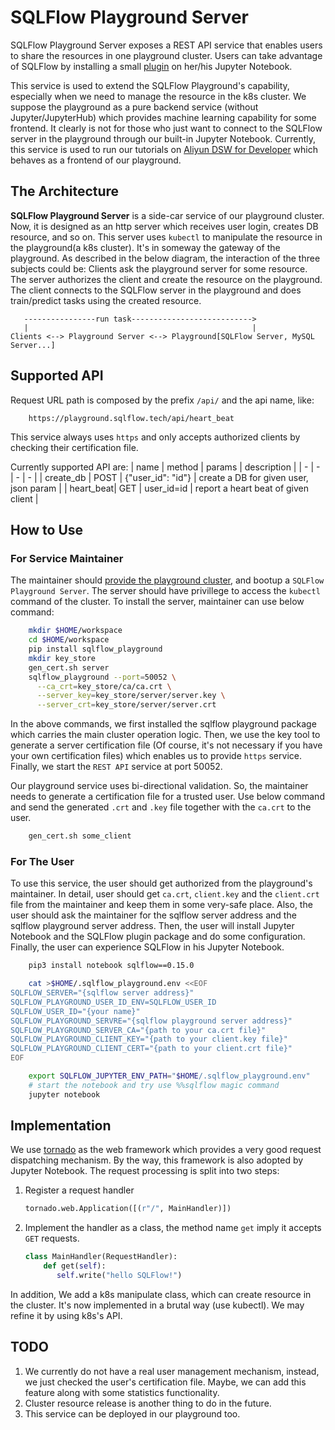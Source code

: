# SQLFlow Playground Server

SQLFlow Playground Server exposes a REST API service that enables users to share
the resources in one playground cluster. Users can take advantage of SQLFlow by
installing a small [plugin](https://github.com/sql-machine-learning/pysqlflow)
on her/his Jupyter Notebook.

This service is used to extend the SQLFlow Playground's capability, especially
when we need to manage the resource in the k8s cluster. We suppose the playground
as a pure backend service (without Jupyter/JupyterHub) which provides machine 
learning capability for some frontend. It clearly is not for those who just want
to connect to the SQLFlow server in the playground through our built-in Jupyter 
Notebook. Currently, this service is used to run our tutorials on [Aliyun
DSW for Developer](https://dsw-dev.data.aliyun.com/) which behaves as a frontend
of our playground.

## The Architecture

**SQLFlow Playground Server** is a side-car service of our playground cluster.
Now, it is designed as an http server which receives user login, creates DB
resource, and so on. This server uses `kubectl` to manipulate the resource in
the playground(a k8s cluster). It's in someway the gateway of the playground.
As described in the below diagram, the interaction of the three subjects could
be: Clients ask the playground server for some resource. The server authorizes
the client and create the resource on the playground. The client connects to
the SQLFlow server in the playground and does train/predict tasks using the
created resource.

```
   ----------------run task--------------------------->
   |                                                  |
Clients <--> Playground Server <--> Playground[SQLFlow Server, MySQL Server...]
```

## Supported API

Request URL path is composed by the prefix `/api/` and the api name, like:

```url
    https://playground.sqlflow.tech/api/heart_beat
```
This service always uses `https` and only accepts authorized clients
by checking their certification file.

Currently supported API are:
| name | method | params | description |
| - | - | - | - |
| create_db | POST | {"user_id": "id"} | create a DB for given user, json param |
| heart_beat| GET  | user_id=id | report a heart beat of given client |


## How to Use

### For Service Maintainer
The maintainer should [provide the playground cluster](../dev.md), and
bootup a `SQLFlow Playground Server`.  The server should have privillege
to access the `kubectl` command of the cluster.  To install the server,
maintainer can use below command:
```bash
    mkdir $HOME/workspace
    cd $HOME/workspace
    pip install sqlflow_playground
    mkdir key_store
    gen_cert.sh server
    sqlflow_playground --port=50052 \
      --ca_crt=key_store/ca/ca.crt \
      --server_key=key_store/server/server.key \
      --server_crt=key_store/server/server.crt
```
In the above commands, we first installed the sqlflow playground package
which carries the main cluster operation logic.  Then, we use the key
tool to generate a server certification file (Of course, it's not necessary
if you have your own certification files) which enables us to provide
`https` service.  Finally, we start the `REST API` service at port 50052.

Our playground service uses bi-directional validation.  So, the maintainer
needs to generate a certification file for a trusted user. Use below command and
send the generated `.crt` and `.key` file together with the `ca.crt` to
the user.

```bash
    gen_cert.sh some_client
```

### For The User

To use this service, the user should get authorized from the playground's maintainer.
In detail, user should get `ca.crt`, `client.key` and the `client.crt` file from
the maintainer and keep them in some very-safe place. Also, the user should ask
the maintainer for the sqlflow server address and the sqlflow playground server
address. Then, the user will install Jupyter Notebook and the SQLFlow plugin package
and do some configuration. Finally, the user can experience SQLFlow in his Jupyter 
Notebook.

```bash
    pip3 install notebook sqlflow==0.15.0

    cat >$HOME/.sqlflow_playground.env <<EOF
SQLFLOW_SERVER="{sqlflow server address}"
SQLFLOW_PLAYGROUND_USER_ID_ENV=SQLFLOW_USER_ID
SQLFLOW_USER_ID="{your name}"
SQLFLOW_PLAYGROUND_SERVRE="{sqlflow playground server address}"
SQLFLOW_PLAYGROUND_SERVER_CA="{path to your ca.crt file}"
SQLFLOW_PLAYGROUND_CLIENT_KEY="{path to your client.key file}"
SQLFLOW_PLAYGROUND_CLIENT_CERT="{path to your client.crt file}"
EOF

    export SQLFLOW_JUPYTER_ENV_PATH="$HOME/.sqlflow_playground.env"
    # start the notebook and try use %%sqlflow magic command
    jupyter notebook
```

## Implementation

We use [tornado](https://www.tornadoweb.org/) as the web framework which provides
a very good request dispatching mechanism. By the way, this framework is also
adopted by Jupyter Notebook. The request processing is split into two steps:

1. Register a request handler

    ```python
    tornado.web.Application([(r"/", MainHandler)])
    ```
1. Implement the handler as a class, the method name `get` imply
    it accepts `GET` requests.

    ```python
    class MainHandler(RequestHandler):
        def get(self):
           self.write("hello SQLFlow!") 
    ```
In addition, We add a k8s manipulate class, which can create resource in the
cluster. It's now implemented in a brutal way (use kubectl). We may refine it
by using k8s's API.

## TODO

1. We currently do not have a real user management mechanism, instead, we just
checked the user's certification file. Maybe, we can add this feature along
with some statistics functionality.
1. Cluster resource release is another thing to do in the future.
1. This service can be deployed in our playground too.
